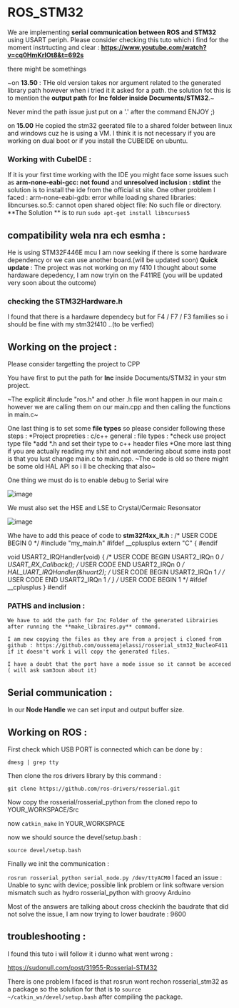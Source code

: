 # ROS_STM32

We are implementing **serial communication between ROS and STM32** using USART periph.
Please consider checking this tuto which i find for the moment instrtucting and clear : 
**https://www.youtube.com/watch?v=cq0HmKrIOt8&t=692s**

there might be somethings 

~on **13.50** : THe old version takes nor argument related to the generated library path however when i tried it it asked for a path.
 the solution fot this is to mention the **output path** for **Inc folder inside Documents/STM32**.~ 
 
 Never mind the path issue just put on a '.' after the command ENJOY ;)
 
 on **15.00** He copied the stm32 geerated file to a shared folder between linux and windows cuz he is using a VM.
 I think it is not necessary if you are working on dual boot or if you install the CUBEIDE on ubuntu.

### Working with CubeIDE :
  If it is your first time working with the IDE you might face some issues such as **arm-none-eabi-gcc: not found** and **unresolved inclusion : stdint**
  the solution is to install the ide from the official st site.
  One other problem I faced : arm-none-eabi-gdb: error while loading shared libraries: libncurses.so.5: cannot open shared object file: No such file or directory.
     **The Solution ** is to run  `sudo apt-get install libncurses5`

## compatibility wela nra ech esmha : 
He is using STM32F446E mcu I am now seeking if there is some hardware dependency or we can use another board.(will be updated soon)
**Quick update** : The project was not working on my f410 I thought about some hardaware depedency, I am now tryin on the F411RE (you will be updated very soon about the outcome)

### checking the **STM32Hardware.h** 
I found that there is a hardawre dependecy but for F4 / F7 / F3 families so i should be fine with my stm32f410 ..(to be verfied)

## Working on the project : 
Please consider targetting the project to CPP
     
You have first to put the path for **Inc** inside Documents/STM32 in your stm project.
    
 ~The explicit #include "ros.h" and other .h file wont happen in our main.c however we are calling them on our main.cpp and then calling the functions in main.c~
     
One last thing is to set some __file types__ so please consider following these steps :
       *Project propreties : c/c++ general : file types :
       *check use project type file
       *add *.h and set their type to c++ header files
       *One more last thing if you are actually reading my shit and not wondering about some insta post is that you lust change main.c to main.cpp.
~The code is old so there might be some old HAL API so i ll be checking that also~

One thing we must do is to enable debug to Serial wire

![image](https://user-images.githubusercontent.com/100140668/193890082-99cca3c8-a372-4b45-b42a-0bd2968829a8.png)

We must also set the HSE and LSE to Crystal/Cermaic Resonsator

![image](https://user-images.githubusercontent.com/100140668/193891166-8c50d54f-e393-4a69-98ab-30817e94f2c8.png)

Whe have to add this peace of code to **stm32f4xx_it.h** :
  /* USER CODE BEGIN 0 */
  #include "my_main.h"
  #ifdef __cplusplus
  extern "C" {
  #endif
  
  
  void USART2_IRQHandler(void)
{
  /* USER CODE BEGIN USART2_IRQn 0 */
	USART_RX_Callback();
  /* USER CODE END USART2_IRQn 0 */
  HAL_UART_IRQHandler(&huart2);
  /* USER CODE BEGIN USART2_IRQn 1 */
  /* USER CODE END USART2_IRQn 1 */
}
/* USER CODE BEGIN 1 */
#ifdef __cplusplus
}
#endif

     
### PATHS and inclusion :
    We have to add the path for Inc Folder of the generated Librairies after running the **make_libraires.py** command.
    
    I am now copying the files as they are from a project i cloned from github : https://github.com/oussemajelassi/rosserial_stm32_NucleoF411
    if it doesn't work i will copy the generated files.
    
    I have a doubt that the port have a mode issue so it cannot be acceced ( will ask sam3oun about it)
    
    
     
## Serial communication :
  In our **Node Handle** we can set input and output buffer size.

## Working on ROS :
  First check which USB PORT is connected which can be done by :
  
  `dmesg | grep tty`
  
  Then clone the ros drivers library by this command : 
  
  `git clone https://github.com/ros-drivers/rosserial.git`
  
  Now copy the rosserial/rosserial_python from the cloned repo to YOUR_WORKSPACE/Src
  
  
  now `catkin_make` in YOUR_WORKSPACE
  
  now we should source the devel/setup.bash : 
  
  `source devel/setup.bash`
 
 Finally we init the communication : 
 
 `rosrun rosserial_python serial_node.py /dev/ttyACM0`
I faced an issue : Unable to sync with device; possible link problem or link software version mismatch such as hydro rosserial_python with groovy Arduino

Most of the answers are talking about cross checkinh the baudrate that did not solve the issue, I am now trying to lower baudrate : 9600

## troubleshooting :
I found this tuto i will follow it i dunno what went wrong :

https://sudonull.com/post/31955-Rosserial-STM32

There is one problem I faced is that rosrun wont rechon rosserial_stm32 as a package so the solution for that is to `source ~/catkin_ws/devel/setup.bash` after compiling the package.
